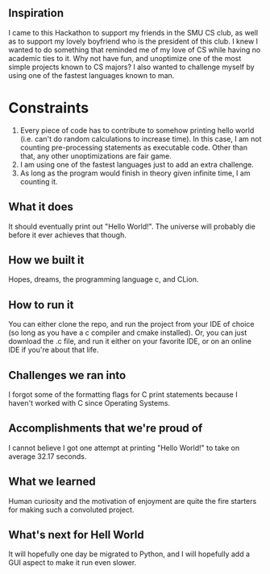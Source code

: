 ## Inspiration
I came to this Hackathon to support my friends in the SMU CS club, as well as to support my lovely boyfriend who is the president of this club. I knew I wanted to do something that reminded me of my love of CS while having no academic ties to it. Why not have fun, and unoptimize one of the most simple projects known to CS majors? I also wanted to challenge myself by using one of the fastest languages known to man.

# Constraints
1. Every piece of code has to contribute to somehow printing hello world (i.e. can't do random calculations to increase time). In this case, I am not counting pre-processing statements as executable code. Other than that, any other unoptimizations are fair game.
2. I am using one of the fastest languages just to add an extra challenge. 
3. As long as the program would finish in theory given infinite time, I am counting it. 

## What it does
It should eventually print out "Hello World!". The universe will probably die before it ever achieves that though. 

## How we built it
Hopes, dreams, the programming language c, and CLion.

## How to run it
You can either clone the repo, and run the project from your IDE of choice (so long as you have a c compiler and cmake installed). Or, you can just download the .c file, and run it either on your favorite IDE, or on an online IDE if you're about that life. 

## Challenges we ran into
I forgot some of the formatting flags for C print statements because I haven't worked with C since Operating Systems.

## Accomplishments that we're proud of
I cannot believe I got one attempt at printing "Hello World!" to take on average 32.17 seconds. 

## What we learned
Human curiosity and the motivation of enjoyment are quite the fire starters for making such a convoluted project. 

## What's next for Hell World
It will hopefully one day be migrated to Python, and I will hopefully add a GUI aspect to make it run even slower. 
